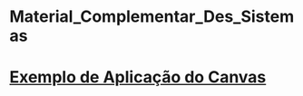 # Material_Complementar_Des_Sistemas

# [Exemplo de Aplicação do Canvas]([https://github.com/Azure/azure-content/blob/master/contributor-guide/contributor-guide-index.md](https://docs.google.com/document/d/1cvaQ5LMnclyIWeka_fNDWIJvEYUQM8NaEPeOaLq9Z1w/edit?usp=sharing))



